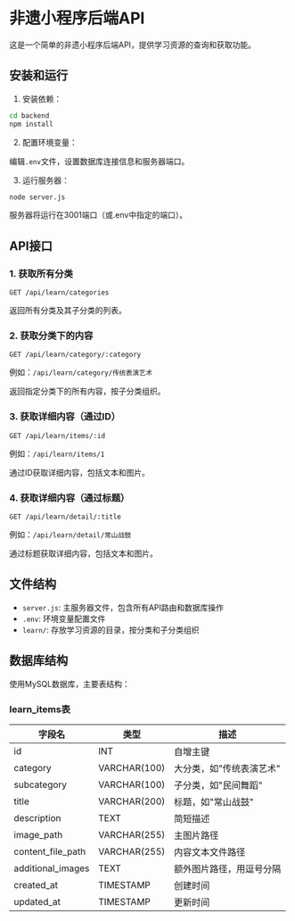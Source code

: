 # 非遗小程序后端API

这是一个简单的非遗小程序后端API，提供学习资源的查询和获取功能。

## 安装和运行

1. 安装依赖：

```bash
cd backend
npm install
```

2. 配置环境变量：

编辑`.env`文件，设置数据库连接信息和服务器端口。

3. 运行服务器：

```bash
node server.js
```

服务器将运行在3001端口（或.env中指定的端口）。

## API接口

### 1. 获取所有分类

```
GET /api/learn/categories
```

返回所有分类及其子分类的列表。

### 2. 获取分类下的内容

```
GET /api/learn/category/:category
```

例如：`/api/learn/category/传统表演艺术`

返回指定分类下的所有内容，按子分类组织。

### 3. 获取详细内容（通过ID）

```
GET /api/learn/items/:id
```

例如：`/api/learn/items/1`

通过ID获取详细内容，包括文本和图片。

### 4. 获取详细内容（通过标题）

```
GET /api/learn/detail/:title
```

例如：`/api/learn/detail/常山战鼓`

通过标题获取详细内容，包括文本和图片。

## 文件结构

- `server.js`: 主服务器文件，包含所有API路由和数据库操作
- `.env`: 环境变量配置文件
- `learn/`: 存放学习资源的目录，按分类和子分类组织

## 数据库结构

使用MySQL数据库，主要表结构：

### learn_items表

| 字段名 | 类型 | 描述 |
|-------|------|------|
| id | INT | 自增主键 |
| category | VARCHAR(100) | 大分类，如"传统表演艺术" |
| subcategory | VARCHAR(100) | 子分类，如"民间舞蹈" |
| title | VARCHAR(200) | 标题，如"常山战鼓" |
| description | TEXT | 简短描述 |
| image_path | VARCHAR(255) | 主图片路径 |
| content_file_path | VARCHAR(255) | 内容文本文件路径 |
| additional_images | TEXT | 额外图片路径，用逗号分隔 |
| created_at | TIMESTAMP | 创建时间 |
| updated_at | TIMESTAMP | 更新时间 | 
